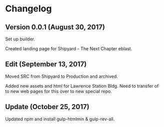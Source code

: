 # Changelog

## Version 0.0.1 (August 30, 2017)

Set up builder.

Created landing page for Shipyard - The Next Chapter eblast.


## Edit (September 13, 2017)

Moved SRC from Shipyard to Production and archived.

Added new assets and html for Lawrence Station Bldg.
Need to transfer of to new web pages for this over to new special repo.

## Update (October 25, 2017)

Updated npm and install gulp-htmlmin & gulp-rev-all. 
